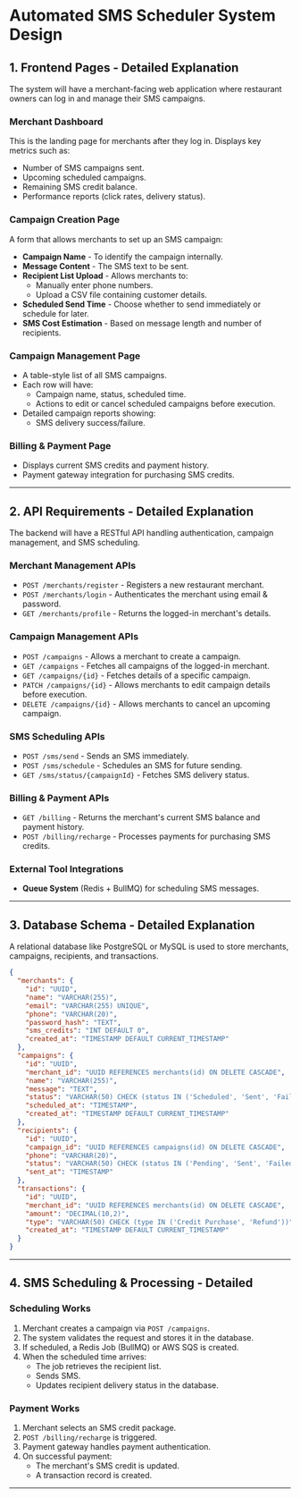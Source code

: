 # Automated SMS Scheduler System Design 

## 1. Frontend Pages - Detailed Explanation
The system will have a merchant-facing web application where restaurant owners can log in and manage their SMS campaigns.

### Merchant Dashboard
This is the landing page for merchants after they log in.
Displays key metrics such as:
- Number of SMS campaigns sent.
- Upcoming scheduled campaigns.
- Remaining SMS credit balance.
- Performance reports (click rates, delivery status).

### Campaign Creation Page
A form that allows merchants to set up an SMS campaign:
- **Campaign Name** - To identify the campaign internally.
- **Message Content** - The SMS text to be sent.
- **Recipient List Upload** - Allows merchants to:
  - Manually enter phone numbers.
  - Upload a CSV file containing customer details.
- **Scheduled Send Time** - Choose whether to send immediately or schedule for later.
- **SMS Cost Estimation** - Based on message length and number of recipients.

### Campaign Management Page
- A table-style list of all SMS campaigns.
- Each row will have:
  - Campaign name, status, scheduled time.
  - Actions to edit or cancel scheduled campaigns before execution.
- Detailed campaign reports showing:
  - SMS delivery success/failure.

### Billing & Payment Page
- Displays current SMS credits and payment history.
- Payment gateway integration for purchasing SMS credits.


---
## 2. API Requirements - Detailed Explanation
The backend will have a RESTful API handling authentication, campaign management, and SMS scheduling.

### Merchant Management APIs
- `POST /merchants/register` - Registers a new restaurant merchant.
- `POST /merchants/login` - Authenticates the merchant using email & password.
- `GET /merchants/profile` - Returns the logged-in merchant's details.

### Campaign Management APIs
- `POST /campaigns` - Allows a merchant to create a campaign.
- `GET /campaigns` - Fetches all campaigns of the logged-in merchant.
- `GET /campaigns/{id}` - Fetches details of a specific campaign.
- `PATCH /campaigns/{id}` - Allows merchants to edit campaign details before execution.
- `DELETE /campaigns/{id}` - Allows merchants to cancel an upcoming campaign.

### SMS Scheduling APIs
- `POST /sms/send` - Sends an SMS immediately.
- `POST /sms/schedule` - Schedules an SMS for future sending.
- `GET /sms/status/{campaignId}` - Fetches SMS delivery status.

### Billing & Payment APIs
- `GET /billing` - Returns the merchant's current SMS balance and payment history.
- `POST /billing/recharge` - Processes payments for purchasing SMS credits.

### External Tool Integrations
- **Queue System** (Redis + BullMQ) for scheduling SMS messages.

---
## 3. Database Schema - Detailed Explanation
A relational database like PostgreSQL or MySQL is used to store merchants, campaigns, recipients, and transactions.

```json
{
  "merchants": {
    "id": "UUID",
    "name": "VARCHAR(255)",
    "email": "VARCHAR(255) UNIQUE",
    "phone": "VARCHAR(20)",
    "password_hash": "TEXT",
    "sms_credits": "INT DEFAULT 0",
    "created_at": "TIMESTAMP DEFAULT CURRENT_TIMESTAMP"
  },
  "campaigns": {
    "id": "UUID",
    "merchant_id": "UUID REFERENCES merchants(id) ON DELETE CASCADE",
    "name": "VARCHAR(255)",
    "message": "TEXT",
    "status": "VARCHAR(50) CHECK (status IN ('Scheduled', 'Sent', 'Failed'))",
    "scheduled_at": "TIMESTAMP",
    "created_at": "TIMESTAMP DEFAULT CURRENT_TIMESTAMP"
  },
  "recipients": {
    "id": "UUID",
    "campaign_id": "UUID REFERENCES campaigns(id) ON DELETE CASCADE",
    "phone": "VARCHAR(20)",
    "status": "VARCHAR(50) CHECK (status IN ('Pending', 'Sent', 'Failed'))",
    "sent_at": "TIMESTAMP"
  },
  "transactions": {
    "id": "UUID",
    "merchant_id": "UUID REFERENCES merchants(id) ON DELETE CASCADE",
    "amount": "DECIMAL(10,2)",
    "type": "VARCHAR(50) CHECK (type IN ('Credit Purchase', 'Refund'))",
    "created_at": "TIMESTAMP DEFAULT CURRENT_TIMESTAMP"
  }
}
```

---
## 4. SMS Scheduling & Processing - Detailed

### Scheduling Works
1. Merchant creates a campaign via `POST /campaigns`.
2. The system validates the request and stores it in the database.
3. If scheduled, a Redis Job (BullMQ) or AWS SQS is created.
4. When the scheduled time arrives:
   - The job retrieves the recipient list.
   - Sends SMS.
   - Updates recipient delivery status in the database.

### Payment Works
1. Merchant selects an SMS credit package.
2. `POST /billing/recharge` is triggered.
3. Payment gateway handles payment authentication.
4. On successful payment:
   - The merchant's SMS credit is updated.
   - A transaction record is created.

---
